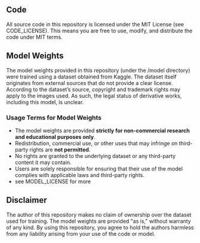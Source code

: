 ## Code
All source code in this repository is licensed under the MIT License
(see CODE_LICENSE). This means you are free to use, modify, and distribute the code under MIT terms.

## Model Weights
The model weights provided in this repository (under the /model directory) were trained using a
dataset obtained from Kaggle. The dataset itself originates from external sources that do not provide
a clear license. According to the dataset’s source, copyright and trademark rights may apply to the
images used. As such, the legal status of derivative works, including this model, is unclear.

### Usage Terms for Model Weights
- The model weights are provided **strictly for non-commercial research and educational purposes only**.
- Redistribution, commercial use, or other uses that may infringe on third-party rights are **not permitted**.
- No rights are granted to the underlying dataset or any third-party content it may contain.
- Users are solely responsible for ensuring that their use of the model complies with applicable laws
  and third-party rights.
- see MODEL_LICENSE for more

## Disclaimer
The author of this repository makes no claim of ownership over the dataset used for training. The
model weights are provided "as is," without warranty of any kind. By using this repository, you agree
to hold the authors harmless from any liability arising from your use of the code or model.
